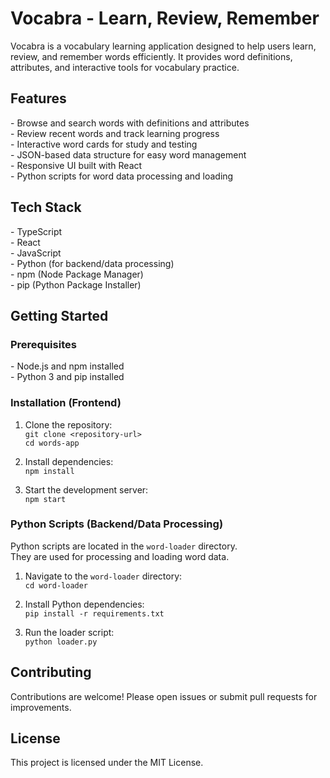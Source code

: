 # Vocabra - Learn, Review, Remember

Vocabra is a vocabulary learning application designed to help users learn, review, and remember words efficiently. It provides word definitions, attributes, and interactive tools for vocabulary practice.

## Features

\- Browse and search words with definitions and attributes  
\- Review recent words and track learning progress  
\- Interactive word cards for study and testing  
\- JSON-based data structure for easy word management  
\- Responsive UI built with React  
\- Python scripts for word data processing and loading

## Tech Stack

\- TypeScript  
\- React  
\- JavaScript  
\- Python (for backend/data processing)  
\- npm (Node Package Manager)  
\- pip (Python Package Installer)

## Getting Started

### Prerequisites

\- Node.js and npm installed  
\- Python 3 and pip installed

### Installation (Frontend)

1. Clone the repository:  
   `git clone <repository-url>`  
   `cd words-app`

2. Install dependencies:  
   `npm install`

3. Start the development server:  
   `npm start`

### Python Scripts (Backend/Data Processing)

Python scripts are located in the `word-loader` directory.  
They are used for processing and loading word data.

1. Navigate to the `word-loader` directory:  
   `cd word-loader`

2. Install Python dependencies:  
   `pip install -r requirements.txt`

3. Run the loader script:  
   `python loader.py`


## Contributing

Contributions are welcome! Please open issues or submit pull requests for improvements.

## License

This project is licensed under the MIT License.
```